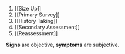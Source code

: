 1. [[Size Up]]
2. [[Primary Survey]]
3. [[History Taking]]
4. [[Secondary Assessment]]
5. [[Reassessment]]

**Signs** are objective, **symptoms** are subjective.